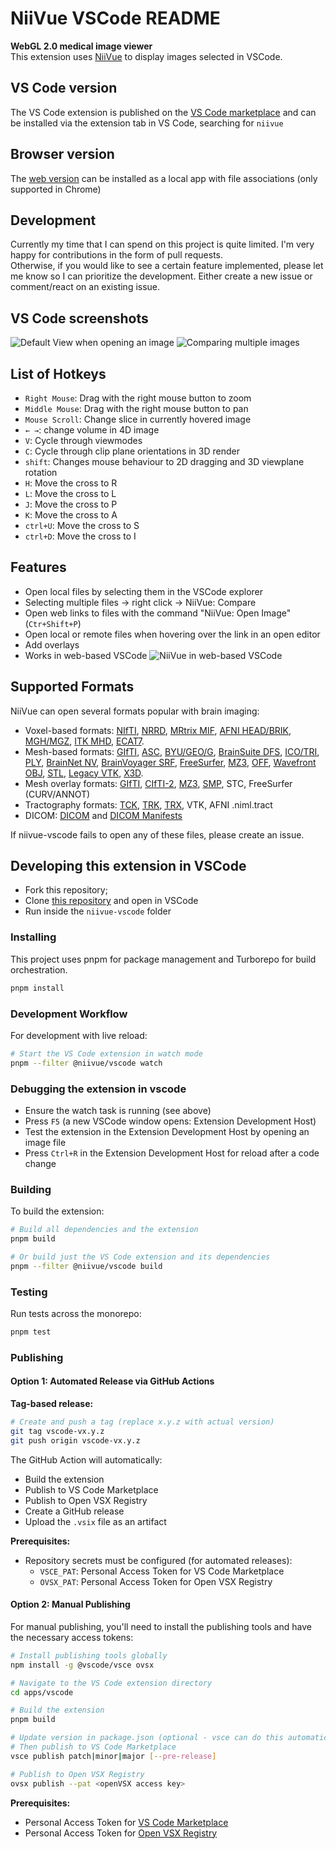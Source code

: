 # NiiVue VSCode README

**WebGL 2.0 medical image viewer**  
This extension uses [NiiVue](https://github.com/niivue/niivue) to display images selected in VSCode.  

## VS Code version

The VS Code extension is published on the [VS Code marketplace](https://marketplace.visualstudio.com/items?itemName=KorbinianEckstein.niivue) and can be installed via the extension tab in VS Code, searching for `niivue`

## Browser version

The [web version](https://korbinian90.github.io/niivue-vscode) can be installed as a local app with file associations (only supported in Chrome)

## Development

Currently my time that I can spend on this project is quite limited. I'm very happy for contributions in the form of pull requests.  
Otherwise, if you would like to see a certain feature implemented, please let me know so I can prioritize the development. Either create a new issue or comment/react on an existing issue.  

## VS Code screenshots

![Default View when opening an image](media/default_view.png)
![Comparing multiple images](media/compare_view.png)

## List of Hotkeys

- `Right Mouse`: Drag with the right mouse button to zoom
- `Middle Mouse`: Drag with the right mouse button to pan
- `Mouse Scroll`: Change slice in currently hovered image
- `← →`: change volume in 4D image
- `V`: Cycle through viewmodes
- `C`: Cycle through clip plane orientations in 3D render
- `shift`: Changes mouse behaviour to 2D dragging and 3D viewplane rotation
- `H`: Move the cross to R
- `L`: Move the cross to L
- `J`: Move the cross to P
- `K`: Move the cross to A
- `ctrl+U`: Move the cross to S
- `ctrl+D`: Move the cross to I

## Features

- Open local files by selecting them in the VSCode explorer
- Selecting multiple files -> right click -> NiiVue: Compare
- Open web links to files with the command "NiiVue: Open Image" (`Ctr+Shift+P`)
- Open local or remote files when hovering over the link in an open editor
- Add overlays
- Works in web-based VSCode
![NiiVue in web-based VSCode](media/web_based.png)

## Supported Formats

NiiVue can open several formats popular with brain imaging:

- Voxel-based formats: [NIfTI](https://brainder.org/2012/09/23/the-nifti-file-format/), [NRRD](http://teem.sourceforge.net/nrrd/format.html), [MRtrix MIF](https://mrtrix.readthedocs.io/en/latest/getting_started/image_data.html#mrtrix-image-formats), [AFNI HEAD/BRIK](https://afni.nimh.nih.gov/pub/dist/doc/program_help/README.attributes.html), [MGH/MGZ](https://surfer.nmr.mgh.harvard.edu/fswiki/FsTutorial/MghFormat), [ITK MHD](https://itk.org/Wiki/ITK/MetaIO/Documentation#Reading_a_Brick-of-Bytes_.28an_N-Dimensional_volume_in_a_single_file.29), [ECAT7](https://github.com/openneuropet/PET2BIDS/tree/28aae3fab22309047d36d867c624cd629c921ca6/ecat_validation/ecat_info).
- Mesh-based formats: [GIfTI](https://www.nitrc.org/projects/gifti/), [ASC](http://www.grahamwideman.com/gw/brain/fs/surfacefileformats.htm), [BYU/GEO/G](http://www.grahamwideman.com/gw/brain/fs/surfacefileformats.htm), [BrainSuite DFS](http://brainsuite.org/formats/dfs/), [ICO/TRI](http://www.grahamwideman.com/gw/brain/fs/surfacefileformats.htm), [PLY](<https://en.wikipedia.org/wiki/PLY_(file_format)>), [BrainNet NV](https://www.nitrc.org/projects/bnv/), [BrainVoyager SRF](https://support.brainvoyager.com/brainvoyager/automation-development/84-file-formats/344-users-guide-2-3-the-format-of-srf-files), [FreeSurfer](http://www.grahamwideman.com/gw/brain/fs/surfacefileformats.htm), [MZ3](https://github.com/neurolabusc/surf-ice/tree/master/mz3), [OFF](<https://en.wikipedia.org/wiki/OFF_(file_format)>), [Wavefront OBJ](https://brainder.org/tag/obj/), [STL](https://medium.com/3d-printing-stories/why-stl-format-is-bad-fea9ecf5e45), [Legacy VTK](https://vtk.org/wp-content/uploads/2015/04/file-formats.pdf), [X3D](https://3dprint.nih.gov/).
- Mesh overlay formats: [GIfTI](https://www.nitrc.org/projects/gifti/), [CIfTI-2](https://balsa.wustl.edu/about/fileTypes), [MZ3](https://github.com/neurolabusc/surf-ice/tree/master/mz3), [SMP](https://support.brainvoyager.com/brainvoyager/automation-development/84-file-formats/40-the-format-of-smp-files), STC, FreeSurfer (CURV/ANNOT)
- Tractography formats: [TCK](https://mrtrix.readthedocs.io/en/latest/getting_started/image_data.html#tracks-file-format-tck), [TRK](http://trackvis.org/docs/?subsect=fileformat), [TRX](https://github.com/frheault/tractography_file_format), VTK, AFNI .niml.tract
- DICOM: [DICOM](https://dicom.nema.org/medical/dicom/current/output/chtml/part10/chapter_7.html) and [DICOM Manifests](docs/development-notes/dicom-manifests.md)

If niivue-vscode fails to open any of these files, please create an issue.

## Developing this extension in VSCode

- Fork this repository;
- Clone [this repository](https://github.com/niivue/niivue-vscode) and open in VSCode
- Run inside the `niivue-vscode` folder

### Installing

This project uses pnpm for package management and Turborepo for build orchestration.

```bash
pnpm install
```

### Development Workflow

For development with live reload:

```bash
# Start the VS Code extension in watch mode
pnpm --filter @niivue/vscode watch
```

### Debugging the extension in vscode

- Ensure the watch task is running (see above)
- Press `F5` (a new VSCode window opens: Extension Development Host)
- Test the extension in the Extension Development Host by opening an image file
- Press `Ctrl+R` in the Extension Development Host for reload after a code change

### Building

To build the extension:

```bash
# Build all dependencies and the extension
pnpm build

# Or build just the VS Code extension and its dependencies
pnpm --filter @niivue/vscode build
```

### Testing

Run tests across the monorepo:

```bash
pnpm test
```

### Publishing


#### Option 1: Automated Release via GitHub Actions

**Tag-based release:**
```bash
# Create and push a tag (replace x.y.z with actual version)
git tag vscode-vx.y.z
git push origin vscode-vx.y.z
```

The GitHub Action will automatically:
- Build the extension
- Publish to VS Code Marketplace
- Publish to Open VSX Registry
- Create a GitHub release
- Upload the `.vsix` file as an artifact

**Prerequisites:**
- Repository secrets must be configured (for automated releases):
  - `VSCE_PAT`: Personal Access Token for VS Code Marketplace
  - `OVSX_PAT`: Personal Access Token for Open VSX Registry

#### Option 2: Manual Publishing

For manual publishing, you'll need to install the publishing tools and have the necessary access tokens:

```bash
# Install publishing tools globally
npm install -g @vscode/vsce ovsx

# Navigate to the VS Code extension directory
cd apps/vscode

# Build the extension
pnpm build

# Update version in package.json (optional - vsce can do this automatically)
# Then publish to VS Code Marketplace
vsce publish patch|minor|major [--pre-release]

# Publish to Open VSX Registry
ovsx publish --pat <openVSX access key>
```

**Prerequisites:**
- Personal Access Token for [VS Code Marketplace](https://marketplace.visualstudio.com/manage)
- Personal Access Token for [Open VSX Registry](https://open-vsx.org/)

